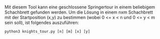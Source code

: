 Mit diesem Tool kann eine geschlossene Springertour in einem beliebigem Schachbrett gefunden werden. Um die Lösung in einem nxm Schachbrett mit der Startposition (x,y) zu bestimmen (wobei 0 <= x < n und 0 <= y < m sein soll), ist folgendes auszuführen:

    python3 knights_tour.py [n] [m] [x] [y]
